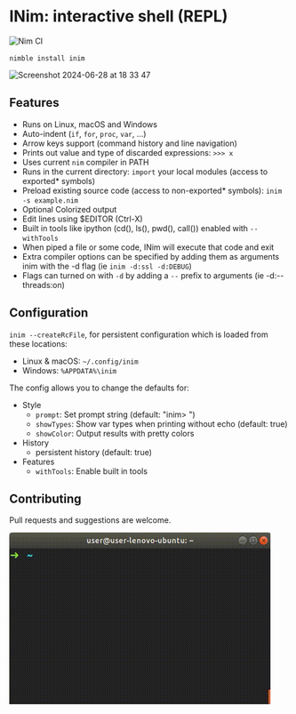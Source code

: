 # INim: interactive shell (REPL)
![Nim CI](https://github.com/inim-repl/INim/workflows/Nim%20CI/badge.svg)

```
nimble install inim
```

<img width="721" alt="Screenshot 2024-06-28 at 18 33 47" src="https://github.com/inim-repl/INim/assets/1467605/523c973b-ca2c-450e-92f2-187e2e580be0">

## Features

* Runs on Linux, macOS and Windows
* Auto-indent (`if`, `for`, `proc`, `var`, ...)
* Arrow keys support (command history and line navigation)
* Prints out value and type of discarded expressions: ```>>> x```
* Uses current `nim` compiler in PATH
* Runs in the current directory: `import` your local modules (access to exported* symbols)
* Preload existing source code (access to non-exported* symbols): `inim -s example.nim`
* Optional Colorized output
* Edit lines using $EDITOR (Ctrl-X)
* Built in tools like ipython (cd(), ls(), pwd(), call()) enabled with `--withTools`
* When piped a file or some code, INim will execute that code and exit
* Extra compiler options can be specified by adding them as arguments inim with the -d flag (ie `inim -d:ssl -d:DEBUG`)
* Flags can turned on with `-d` by adding a `--` prefix to arguments (ie -d:--threads:on)

## Configuration

`inim --createRcFile`, for persistent configuration which is loaded from these locations:

* Linux & macOS: `~/.config/inim`
* Windows: `%APPDATA%\inim`

The config allows you to change the defaults for:

* Style
  * `prompt`: Set prompt string (default: "inim> ")
  * `showTypes`: Show var types when printing without echo (default: true)
  * `showColor`: Output results with pretty colors
* History
  * persistent history (default: true)
* Features
  * `withTools`: Enable built in tools

## Contributing

Pull requests and suggestions are welcome.

![alt text](https://github.com/AndreiRegiani/INim/blob/master/readme.gif?raw=true)
